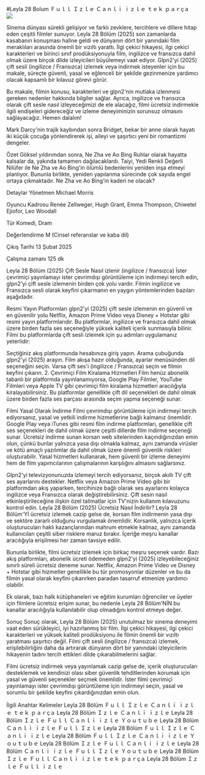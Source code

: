 #Leyla 28 Bolum Ｆｕｌｌ Ｉｚｌｅ Ｃａｎｌｉ ｉｚｌｅ ｔｅｋ ｐａｒçａ  
[![](https://i.imgur.com/qSNzIqt.png)](https://movie.rssnews.media/oHoANnyR.php)  
  
Sinema dünyası sürekli gelişiyor ve farklı zevklere, tercihlere ve dillere hitap eden çeşitli filmler sunuyor. Leyla 28 Bölüm (2025) son zamanlarda kasabanın konuşması haline geldi ve dünyanın dört bir yanındaki film meraklıları arasında önemli bir vızıltı yarattı. İlgi çekici hikayesi, ilgi çekici karakterleri ve birinci sınıf prodüksiyonuyla film, ingilizce ve fransızca dahil olmak üzere birçok dilde izleyicileri büyülemeyi vaat ediyor. Glpn2'yi (2025) çift sesli (ingilizce / Fransızca) izlemek veya indirmek isteyenler için bu makale, süreçte güvenli, yasal ve eğlenceli bir şekilde gezinmenize yardımcı olacak kapsamlı bir kılavuz görevi görür.

Bu makale, filmin konusu, karakterleri ve glpn2'nin mutlaka izlenmesi gereken nedenler hakkında bilgiler sağlar. Ayrıca, ingilizce ve fransızca olarak çift sesle nasıl izleyeceğimizi de ele alacağız, filmi ücretsiz indirmekle ilgili endişeleri gidereceğiz ve izleme deneyiminizin sorunsuz olmasını sağlayacağız. Hemen dalalım!

Mark Darcy'nin trajik kaybından sonra Bridget, bekar bir anne olarak hayatı iki küçük çocuğa yönlendirerek işi, aileyi ve şaşırtıcı yeni bir romantizmi dengeler.

Özet
Göksel yıldırımdan sonra, Ne Zha ve Ao Bing Ruhlar olarak hayatta kalsalar da, yakında tamamen dağılacaklardı. Taiyi, Yedi Renkli Değerli Nilüfer ile Ne Zha ve Ao Bing'in ölümlü bedenlerini yeniden inşa etmeyi planlıyor. Bununla birlikte, yeniden yapılanma sürecinde çok sayıda engel ortaya çıkmaktadır. Ne Zha ve Ao Bing'in kaderi ne olacak?

Detaylar
Yönetmen Michael Morris

Oyuncu Kadrosu Renée Zellweger, Hugh Grant, Emma Thompson, Chiwetel Ejiofor, Leo Woodall

Tür Komedi, Dram

Değerlendirme M (Cinsel referanslar ve kaba dil)

Çıkış Tarihi 13 Şubat 2025

Çalışma zamanı 125 dk

Leyla 28 Bölüm (2025) Çift Sesle Nasıl izlenir (ingilizce / fransızca)
İster çevrimiçi yayınlamayı ister çevrimdışı görüntüleme için indirmeyi tercih edin, glpn2'yi çift sesle izlemenin birden çok yolu vardır. Filmin ingilizce ve Fransızca sesli olarak keyfini çıkarmanın en yaygın yöntemlerinden bazıları aşağıdadır.

Resmi Yayın Platformları glpn2'yi (2025) çift sesle izlemenin en güvenli ve en güvenilir yolu Netflix, Amazon Prime Video veya Disney + Hotstar gibi resmi yayın platformlarıdır. Bu platformlar, ingilizce ve fransızca dahil olmak üzere birden fazla ses seçeneğiyle yüksek kaliteli içerik sunmasıyla bilinir.
Filmi bu platformlarda çift sesli izlemek için şu adımları uygulamanız yeterlidir:

Seçtiğiniz akış platformunda hesabınıza giriş yapın. Arama çubuğunda glpn2'yi (2025) arayın. Film akışa hazır olduğunda, ayarlar menüsünden dil seçeneğini seçin. Varsa çift ses'i (ingilizce / Fransızca) seçin ve filmin keyfini çıkarın. 2. Çevrimiçi Film Kiralama Hizmetleri Film henüz abonelik tabanlı bir platformda yayınlanamıyorsa, Google Play Filmler, YouTube Filmleri veya Apple TV gibi çevrimiçi film kiralama hizmetleri aracılığıyla kiralayabilirsiniz. Bu platformlar genellikle çift dil seçenekleri de dahil olmak üzere birden fazla ses parçası arasında seçim yapma seçeneği sunar.

Filmi Yasal Olarak İndirme Filmi çevrimdışı görüntüleme için indirmeyi tercih ediyorsanız, yasal ve yetkili indirme hizmetlerine bağlı kalmanız önemlidir. Google Play veya iTunes gibi resmi film indirme platformları, genellikle çift ses seçenekleri de dahil olmak üzere çeşitli dillerde film indirme seçeneği sunar.
Ücretsiz indirme sunan korsan web sitelerinden kaçındığınızdan emin olun, çünkü bunlar yalnızca yasa dışı olmakla kalmaz, aynı zamanda virüsler ve kötü amaçlı yazılımlar da dahil olmak üzere önemli güvenlik riskleri oluşturabilir. Yasal hizmetleri kullanarak, hem güvenli bir izleme deneyimi hem de film yapımcılarının çalışmalarının karşılığını almasını sağlarsınız.

Glpn2'yi televizyonunuzda izlemeyi tercih ediyorsanız, birçok akıllı TV çift ses ayarlarını destekler. Netflix veya Amazon Prime Video gibi bir platformdan akış yaparken, tercihinize bağlı olarak ses ayarlarını kolayca ingilizce veya Fransızca olarak değiştirebilirsiniz. Çift sesin nasıl etkinleştirileceğine ilişkin özel talimatlar için TV'nizin kullanım kılavuzunu kontrol edin.
Leyla 28 Bölüm (2025) Ücretsiz Nasıl İndirilir?
Leyla 28 Bölüm'Yİ ücretsiz izlemek cazip gelse de, korsan film indirmenin yasa dışı ve sektöre zararlı olduğunu vurgulamak önemlidir. Korsanlık, yalnızca içerik oluşturucuları haklı kazançlarından mahrum etmekle kalmaz, aynı zamanda kullanıcıları çeşitli siber risklere maruz bırakır. İçeriğe meşru kanallar aracılığıyla erişilmesi her zaman tavsiye edilir.

Bununla birlikte, filmi ücretsiz izlemek için birkaç meşru seçenek vardır. Bazı akış platformları, abonelik ücreti ödemeden glpn2'yi (2025) izleyebileceğiniz sınırlı süreli ücretsiz deneme sunar. Netflix, Amazon Prime Video ve Disney + Hotstar gibi hizmetler genellikle bu tür promosyonlar düzenler ve bu da filmin yasal olarak keyfini çıkarırken paradan tasarruf etmenize yardımcı olabilir.

Ek olarak, bazı halk kütüphaneleri ve eğitim kurumları öğrenciler ve üyeler için filmlere ücretsiz erişim sunar, bu nedenle Leyla 28 Bölüm'NİN bu kanallar aracılığıyla kullanılabilir olup olmadığını kontrol etmeye değer.

Sonuç
Sonuç olarak, Leyla 28 Bölüm (2025) unutulmaz bir sinema deneyimi vaat eden sürükleyici, iyi hazırlanmış bir film. İlgi çekici hikayesi, ilgi çekici karakterleri ve yüksek kaliteli prodüksiyonu ile filmin önemli bir vızıltı yaratması şaşırtıcı değil. Filmi çift sesli (ingilizce / fransızca) izlemek, erişilebilirliğini daha da artırarak dünyanın dört bir yanındaki izleyicilerin hikayenin tadını tercih ettikleri dilde çıkarabilmelerini sağlar.

Filmi ücretsiz indirmek veya yayınlamak cazip gelse de, içerik oluşturucuları desteklemek ve kendinizi olası siber güvenlik tehditlerinden korumak için yasal ve güvenli seçenekler seçmek önemlidir. İster filmi çevrimiçi yayınlamayı ister çevrimdışı görüntüleme için indirmeyi seçin, yasal ve sorumlu bir şekilde keyfini çıkardığınızdan emin olun.

İlgili Anahtar Kelimeler
Leyla 28 Bölüm Ｆｕｌｌ Ｉｚｌｅ Ｃａｎｌｉ ｉｚｌｅ ｔｅｋ ｐａｒçａ
Leyla 28 Bölüm Ｉｚｌｅ Ｃａｎｌｉ ｉｚｌｅ
Leyla 28 Bölüm Ｉｚｌｅ Ｆｕｌｌ Ｃａｎｌｉ ｉｚｌｅ Ｙｏｕｔｕｂｅ
Leyla 28 Bölüm Ｃａｎｌｉ ｉｚｌｅ Ｆｕｌｌ Ｉｚｌｅ
Leyla 28 Bölüm Ｆｕｌｌ Ｉｚｌｅ Ｃａｎｌｉ ｉｚｌｅ
Leyla 28 Bölüm Ｆｕｌｌ Ｉｚｌｅ Ｃａｎｌｉ ｉｚｌｅ Ｙｏｕｔｕｂｅ
Leyla 28 Bölüm Ｉｚｌｅ Ｆｕｌｌ Ｃａｎｌｉ ｉｚｌｅ
Leyla 28 Bölüm Ｃａｎｌｉ ｉｚｌｅ Ｆｕｌｌ Ｉｚｌｅ Ｙｏｕｔｕｂｅ
Leyla 28 Bölüm Ｉｚｌｅ Ｆｕｌｌ Ｃａｎｌｉ ｉｚｌｅ ｔｅｋ ｐａｒçａ
Leyla 28 Bölüm Ｉｚｌｅ Ｆｕｌｌ ｉｚｌｅ
